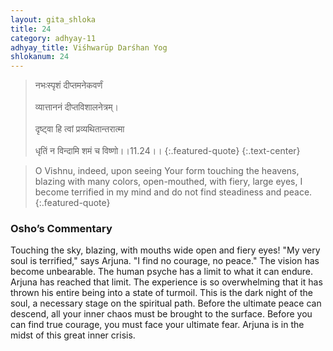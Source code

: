 ```yaml
---
layout: gita_shloka
title: 24
category: adhyay-11
adhyay_title: Viśhwarūp Darśhan Yog
shlokanum: 24
---
```


> नभःस्पृशं दीप्तमनेकवर्णं<br><br>व्यात्ताननं दीप्तविशालनेत्रम्।<br><br>दृष्ट्वा हि त्वां प्रव्यथितान्तरात्मा<br><br>धृतिं न विन्दामि शमं च विष्णो।।11.24।।
{:.featured-quote} 
{:.text-center}

> O Vishnu, indeed, upon seeing Your form touching the heavens, blazing with many colors, open-mouthed, with fiery, large eyes, I become terrified in my mind and do not find steadiness and peace.
{:.featured-quote}

### Osho’s Commentary
Touching the sky, blazing, with mouths wide open and fiery eyes! "My very soul is terrified," says Arjuna. "I find no courage, no peace."
The vision has become unbearable. The human psyche has a limit to what it can endure. Arjuna has reached that limit. The experience is so overwhelming that it has thrown his entire being into a state of turmoil.
This is the dark night of the soul, a necessary stage on the spiritual path. Before the ultimate peace can descend, all your inner chaos must be brought to the surface. Before you can find true courage, you must face your ultimate fear. Arjuna is in the midst of this great inner crisis.
